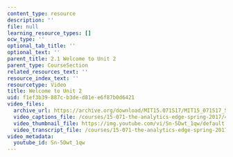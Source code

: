 ```yaml
---
content_type: resource
description: ''
file: null
learning_resource_types: []
ocw_type: ''
optional_tab_title: ''
optional_text: ''
parent_title: 2.1 Welcome to Unit 2
parent_type: CourseSection
related_resources_text: ''
resource_index_text: ''
resourcetype: Video
title: Welcome to Unit 2
uid: f1ef3b39-887c-b3de-d81e-e6f87b0d6421
video_files:
  archive_url: https://archive.org/download/MIT15.071S17/MIT15_071S17_Session_2.1.01_300k.mp4
  video_captions_file: /courses/15-071-the-analytics-edge-spring-2017/4dd76214537a571589199f838178a277_Sn-5Dwt_1qw.vtt
  video_thumbnail_file: https://img.youtube.com/vi/Sn-5Dwt_1qw/default.jpg
  video_transcript_file: /courses/15-071-the-analytics-edge-spring-2017/b31c8f8d36eb4400ae7648b7da461875_Sn-5Dwt_1qw.pdf
video_metadata:
  youtube_id: Sn-5Dwt_1qw
---
```

